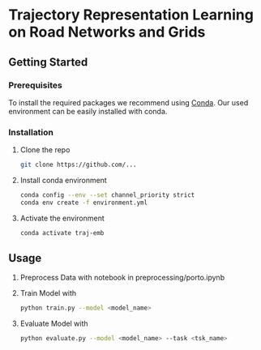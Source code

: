 <!-- ABOUT THE PROJECT -->
<!-- ## About The Project -->
# Trajectory Representation Learning on Road Networks and Grids

<!-- GETTING STARTED -->
## Getting Started

### Prerequisites
To install the required packages we recommend using [Conda](https://docs.conda.io/en/latest/). Our used environment can be easily installed with conda.

### Installation

1. Clone the repo
   ```sh
   git clone https://github.com/...
   ```
2. Install conda environment
   ```sh
   conda config --env --set channel_priority strict
   conda env create -f environment.yml
   ```
3. Activate the environment
   ```sh
   conda activate traj-emb
   ```

<!-- USAGE EXAMPLES -->


## Usage

1. Preprocess Data with notebook in preprocessing/porto.ipynb 

2. Train Model with 
   ```sh
   python train.py --model <model_name>
   ```
3. Evaluate Model with 
   ```sh
   python evaluate.py --model <model_name> --task <tsk_name>
   ```
